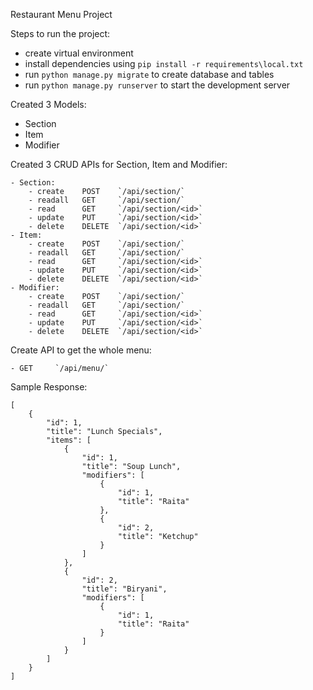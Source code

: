 Restaurant Menu Project

Steps to run the project:

 - create virtual environment
 - install dependencies using `pip install -r requirements\local.txt`
 - run `python manage.py migrate` to create database and tables
 - run `python manage.py runserver` to start the development server

Created 3 Models:
 - Section
 - Item
 - Modifier

Created 3 CRUD APIs for Section, Item and Modifier:

    - Section:
        - create    POST    `/api/section/`
        - readall   GET     `/api/section/`
        - read      GET     `/api/section/<id>`
        - update    PUT     `/api/section/<id>`
        - delete    DELETE  `/api/section/<id>`
    - Item:
        - create    POST    `/api/section/`
        - readall   GET     `/api/section/`
        - read      GET     `/api/section/<id>`
        - update    PUT     `/api/section/<id>`
        - delete    DELETE  `/api/section/<id>`
    - Modifier:
        - create    POST    `/api/section/`
        - readall   GET     `/api/section/`
        - read      GET     `/api/section/<id>`
        - update    PUT     `/api/section/<id>`
        - delete    DELETE  `/api/section/<id>`

Create API to get the whole menu:

    - GET     `/api/menu/`

Sample Response:

    [
        {
            "id": 1,
            "title": "Lunch Specials",
            "items": [
                {
                    "id": 1,
                    "title": "Soup Lunch",
                    "modifiers": [
                        {
                            "id": 1,
                            "title": "Raita"
                        },
                        {
                            "id": 2,
                            "title": "Ketchup"
                        }
                    ]
                },
                {
                    "id": 2,
                    "title": "Biryani",
                    "modifiers": [
                        {
                            "id": 1,
                            "title": "Raita"
                        }
                    ]
                }
            ]
        }
    ]
